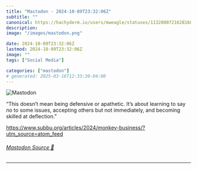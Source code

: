 ```yaml
---
title: "Mastodon - 2024-10-09T23:32:06Z"
subtitle: ""
canonical: https://hachyderm.io/users/mweagle/statuses/113280072162816821
description:
image: "/images/mastodon.png"

date: 2024-10-09T23:32:06Z
lastmod: 2024-10-09T23:32:06Z
image: ""
tags: ["Social Media"]

categories: ["mastodon"]
# generated: 2025-03-16T12:33:30-04:00
---
```

![Mastodon](/images/mastodon.png)

<p>“This doesn’t mean being defensive or apathetic. It’s about learning to say no to some issues, accepting others but not immediately, and becoming skilled at deflection.”</p><p><a href="https://www.subbu.org/articles/2024/monkey-business/?utm_source=atom_feed" target="_blank" rel="nofollow noopener noreferrer" translate="no"><span class="invisible">https://www.</span><span class="ellipsis">subbu.org/articles/2024/monkey</span><span class="invisible">-business/?utm_source=atom_feed</span></a></p>


###### [Mastodon Source 🐘](https://hachyderm.io/@mweagle/113280072162816821)

___
